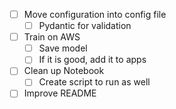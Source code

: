 - [ ] Move configuration into config file
  - [ ] Pydantic for validation
- [ ] Train on AWS
  - [ ] Save model
  - [ ] If it is good, add it to apps
- [ ] Clean up Notebook
  - [ ] Create script to run as well
- [ ] Improve README
